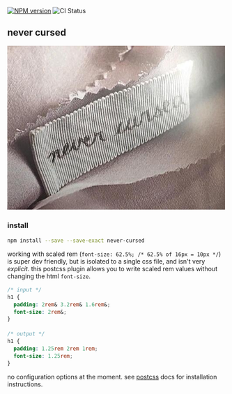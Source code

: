 [![NPM version](https://badge.fury.io/js/never-cursed.svg)](http://badge.fury.io/js/never-cursed) ![CI Status](https://circleci.com/gh/chasestarr/never-cursed.svg?style=shield&circle-token=f3bf89a95bd24baea5c88f1c6d3536b1c69b4fa6)

## never cursed

[![never-cursed](/images/never-cursed.jpg)](https://www.youtube.com/watch?v=bT_XjcdgT6g)

### install

```sh
npm install --save --save-exact never-cursed
```

working with scaled rem (`font-size: 62.5%; /* 62.5% of 16px = 10px */`) is super dev friendly, but is isolated to a single css file, and isn't very _explicit_. this postcss plugin allows you to write scaled rem values without changing the html `font-size`.

```css
/* input */
h1 {
  padding: 2rem& 3.2rem& 1.6rem&;
  font-size: 2rem&;
}

/* output */
h1 {
  padding: 1.25rem 2rem 1rem;
  font-size: 1.25rem;
}
```

no configuration options at the moment. see [postcss](https://github.com/postcss/postcss) docs for installation instructions.
